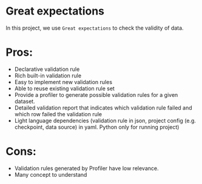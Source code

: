 # Great expectations

In this project, we use `Great expectations` to check the validity of data. 

# Pros:
- Declarative validation rule 
- Rich built-in validation rule
- Easy to implement new validation rules
- Able to reuse existing validation rule set
- Provide a profiler to generate possible validation rules for a given dataset.
- Detailed validation report that indicates which validation rule failed and which row failed the validation rule
- Light language dependencies (validation rule in json, project config (e.g. checkpoint, data source) in yaml. Python only for running project)


# Cons:
- Validation rules generated by Profiler have low relevance.
- Many concept to understand


